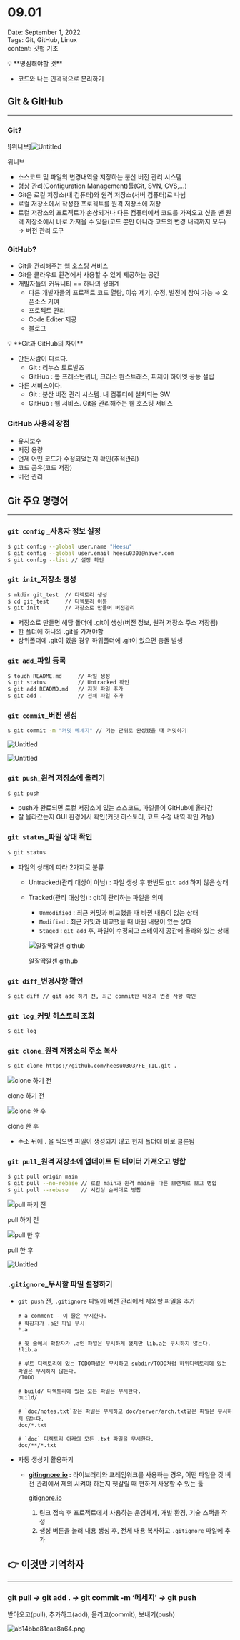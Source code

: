 # 09.01

Date: September 1, 2022<br>
Tags: Git, GitHub, Linux<br>
content: 깃헙 기초


<aside>
💡 **명심해야할 것**

- 코드와 나는 인격적으로 분리하기
</aside>

## Git & GitHub

---

### Git?

![위니브]![Untitled](https://user-images.githubusercontent.com/72817156/188177155-4b5e2c6d-6050-46d6-a042-190c54f378f0.png)

위니브

- 소스코드 및 파일의 변경내역을 저장하는 분산 버전 관리 시스템
- 형상 관리(Configuration Management)툴(Git, SVN, CVS,…)
- Git은 로컬 저장소(내 컴퓨터)와 원격 저장소(서버 컴퓨터)로 나뉨
- 로컬 저장소에서 작성한 프로젝트를 원격 저장소에 저장
- 로컬 저장소의 프로젝트가 손상되거나 다른 컴퓨터에서 코드를 가져오고 싶을 땐 원격 저장소에서 바로 가져올 수 있음(코드 뿐만 아니라 코드의 변경 내역까지 모두) → 버전 관리 도구

### GitHub?

- Git을 관리해주는 웹 호스팅 서비스
- Git을 클라우드 환경에서 사용할 수 있게 제공하는 공간
- 개발자들의 커뮤니티 == 하나의 생태계
    - 다른 개발자들의 프로젝트 코드 열람, 이슈 제기, 수정, 발전에 참여 가능 → 오픈소스 기여
    - 프로젝트 관리
    - Code Editer 제공
    - 블로그

<aside>
💡 **Git과 GitHub의 차이**

- 만든사람이 다르다.
    - Git : 리누스 토르발즈
    - GitHub : 톰 프레스턴워너, 크리스 완스트래스, 피제이 하이엣 공동 설립
- 다른 서비스이다.
    - Git : 분산 버전 관리 시스템. 내 컴퓨터에 설치되는 SW
    - GitHub : 웹 서비스. Git을 관리해주는 웹 호스팅 서비스
</aside>

### GitHub 사용의 장점

- 유지보수
- 저장 용량
- 언제 어떤 코드가 수정되었는지 확인(추적관리)
- 코드 공유(코드 저장)
- 버전 관리

## Git 주요 명령어

---

### `git config` _사용자 정보 설정

```bash
$ git config --global user.name "Heesu"
$ git config --global user.email heesu0303@naver.com
$ git config --list // 설정 확인
```

### `git init`_저장소 생성

```bash
$ mkdir git_test  // 디렉토리 생성
$ cd git_test     // 디렉토리 이동
$ git init        // 저장소로 만들어 버전관리
```

- 저장소로 만들면 해당 폴더에 .git이 생성(버전 정보, 원격 저장소 주소 저장됨)
- 한 폴더에 하나의 .git을 가져야함
- 상위폴더에 .git이 있을 경우 하위폴더에 .git이 있으면 충돌 발생

### `git add`_파일 등록

```bash
$ touch README.md     // 파일 생성
$ git status          // Untracked 확인
$ git add READMD.md   // 지정 파일 추가
$ git add .           // 전체 파일 추가
```

### `git commit`_버전 생성

```bash
$ git commit -m "커밋 메세지" // 기능 단위로 완성됐을 때 커밋하기
```

![Untitled](09%2001%20cf92df26e6b64e3c979281170f7012b6/Untitled%201.png)

![Untitled](09%2001%20cf92df26e6b64e3c979281170f7012b6/Untitled%202.png)

### `git push`_원격 저장소에 올리기

```bash
$ git push
```

- push가 완료되면 로컬 저장소에 있는 소스코드, 파일들이 GitHub에 올라감
- 잘 올라갔는지 GUI 환경에서 확인(커밋 히스토리, 코드 수정 내역 확인 가능)

### `git status`_파일 상태 확인

```bash
$ git status
```

- 파일의 상태에 따라 2가지로 분류
    - Untracked(관리 대상이 아님) : 파일 생성 후 한번도 `git add` 하지 않은 상태
    - Tracked(관리 대상임) : git이 관리하는 파일을 의미
        - `Unmodified` : 최근 커밋과 비교했을 때 바뀐 내용이 없는 상태
        - `Modified` : 최근 커밋과 비교했을 때 바뀐 내용이 있는 상태
        - `Staged` : `git add` 후, 파일이 수정되고 스테이지 공간에 올라와 있는 상태
        
        ![알잘딱깔센 github](09%2001%20cf92df26e6b64e3c979281170f7012b6/Untitled%203.png)
        
        알잘딱깔센 github
        

### `git diff`_변경사항 확인

```bash
$ git diff // git add 하기 전, 최근 commit한 내용과 변경 사항 확인
```

### `git log`_커밋 히스토리 조회

```bash
$ git log
```

### `git clone`_원격 저장소의 주소 복사

```bash
$ git clone https://github.com/heesu0303/FE_TIL.git .
```

![clone 하기 전](09%2001%20cf92df26e6b64e3c979281170f7012b6/4_clone-1.png)

clone 하기 전

![clone 한 후](09%2001%20cf92df26e6b64e3c979281170f7012b6/4_clone-2.png)

clone 한 후

- 주소 뒤에 . 을 찍으면 파일이 생성되지 않고 현재 폴더에 바로 클론됨

### `git pull`_원격 저장소에 업데이트 된 데이터 가져오고 병합

```bash
$ git pull origin main
$ git pull --no-rebase // 로컬 main과 원격 main을 다른 브랜치로 보고 병합
$ git pull --rebase    // 시간상 순서대로 병합
```

![pull 하기 전](09%2001%20cf92df26e6b64e3c979281170f7012b6/5_pull.png)

pull 하기 전

![pull 한 후](09%2001%20cf92df26e6b64e3c979281170f7012b6/5_pull-2.png)

pull 한 후

![Untitled](09%2001%20cf92df26e6b64e3c979281170f7012b6/Untitled%204.png)

### `.gitignore`_무시할 파일 설정하기

- `git push` 전, `.gitignore` 파일에 버전 관리에서 제외할 파일을 추가
    
    ```
    # a comment - 이 줄은 무시한다.
    # 확장자가 .a인 파일 무시
    *.a
    
    # 윗 줄에서 확장자가 .a인 파일은 무시하게 했지만 lib.a는 무시하지 않는다.
    !lib.a
    
    # 루트 디렉토리에 있는 TODO파일은 무시하고 subdir/TODO처럼 하위디렉토리에 있는 파일은 무시하지 않는다.
    /TODO
    
    # build/ 디렉토리에 있는 모든 파일은 무시한다.
    build/
    
    # `doc/notes.txt`같은 파일은 무시하고 doc/server/arch.txt같은 파일은 무시하지 않는다.
    doc/*.txt
    
    # `doc` 디렉토리 아래의 모든 .txt 파일을 무시한다.
    doc/**/*.txt
    ```
    
- 자동 생성기 활용하기
    - **[gitingnore.io](http://gitingnore.io) :** 라이브러리와 프레임워크를 사용하는 경우, 어떤 파일을 깃 버전 관리에서 제외 시켜야 하는지 헷갈릴 때 편하게 사용할 수 있는 툴
        
        [gitignore.io](https://www.toptal.com/developers/gitignore)
        
        1. 링크 접속 후 프로젝트에서 사용하는 운영체제, 개발 환경, 기술 스택을 작성
        2. 생성 버튼을 눌러 내용 생성 후, 전체 내용 복사하고 `.gitignore` 파일에 추가
        

## 👉 이것만 기억하자

---

### git pull → git add . → git commit -m ‘메세지' → git push

받아오고(pull), 추가하고(add), 올리고(commit), 보내기(push)

![ab14bbe81eaa8a64.png](09%2001%20cf92df26e6b64e3c979281170f7012b6/ab14bbe81eaa8a64.png)
